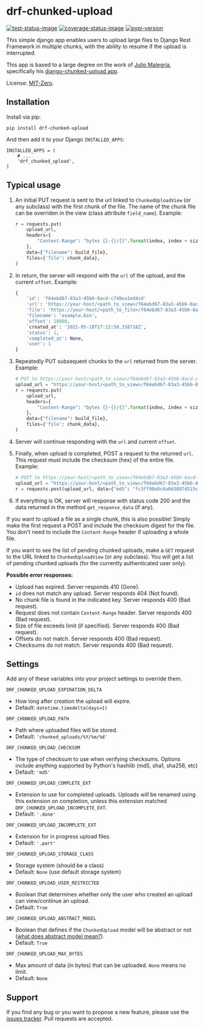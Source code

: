 # drf-chunked-upload

[![test-status-image]][test-status]
[![coverage-status-image]][codecov]
[![pypi-version]][pypi]

This simple django app enables users to upload large files to Django Rest
Framework in multiple chunks, with the ability to resume if the upload is
interrupted.

This app is based to a large degree on the work of [Julio Malegria][github-jm],
specifically his [django-chunked-upload app][dcu].

License: [MIT-Zero][lic].

## Installation

Install via pip:

```shell
pip install drf-chunked-upload
```

And then add it to your Django `INSTALLED_APPS`:

```shell
INSTALLED_APPS = (
    # ...
    'drf_chunked_upload',
)
```

## Typical usage

1. An initial PUT request is sent to the url linked to `ChunkedUploadView` (or
   any subclass) with the first chunk of the file. The name of the chunk file
   can be overriden in the view (class attribute `field_name`). Example:

   ```python
   r = requests.put(
       upload_url,
       headers={
           "Content-Range": "bytes {}-{}/{}".format(index, index + size - 1, total),
       },
       data={"filename": build_file},
       files={'file': chunk_data},
   )
   ```

2. In return, the server will respond with the `url` of the upload, and the
   current `offset`. Example:

   ```python
   {
       'id': 'f64ebd67-83a3-45b6-8acd-c749ea1ed4cd'
       'url': 'https://your-host/<path_to_view>/f64ebd67-83a3-45b6-8acd-c749ea1ed4cd',
       'file': 'https://your-host/<path_to_file>/f64ebd67-83a3-45b6-8acd-c749ea1ed4cd.part',
       'filename': 'example.bin',
       'offset': 10000,
       `created_at`: '2021-05-18T17:12:50.318718Z',
       'status': 1,
       'completed_at': None,
       'user': 1
   }
   ```

3. Repeatedly PUT subsequent chunks to the `url` returned from the server.
   Example:

   ```python
   # PUT to https://your-host/<path_to_view>/f64ebd67-83a3-45b6-8acd-c749ea1ed4cd
   upload_url = "https://your-host/<path_to_view>/f64ebd67-83a3-45b6-8acd-c749ea1ed4cd"
   r = requests.put(
       upload_url,
       headers={
           "Content-Range": "bytes {}-{}/{}".format(index, index + size - 1, total),
       },
       data={"filename": build_file},
       files={'file': chunk_data},
   )
   ```

4. Server will continue responding with the `url` and current `offset`.
5. Finally, when upload is completed, POST a request to the returned `url`.
   This request must include the checksum (hex) of the entire file. Example:

   ```python
   # POST to https://your-host/<path_to_view>/f64ebd67-83a3-45b6-8acd-c749ea1ed4cd
   upload_url = "https://your-host/<path_to_view>/f64ebd67-83a3-45b6-8acd-c749ea1ed4cd"
   r = requests.post(upload_url, data={"md5": "fc3ff98e8c6a0d3087d515c0473f8677"})
   ```

6. If everything is OK, server will response with status code 200 and the data
   returned in the method `get_response_data` (if any).

If you want to upload a file as a single chunk, this is also possible! Simply
make the first request a POST and include the checksum digest for the file. You
don't need to include the `Content-Range` header if uploading a whole file.

If you want to see the list of pending chunked uploads, make a `GET` request to
the URL linked to `ChunkedUploadView` (or any subclass). You will get a list of
pending chunked uploads (for the currently authenticated user only).

**Possible error responses:**

- Upload has expired. Server responds 410 (Gone).
- `id` does not match any upload. Server responds 404 (Not found).
- No chunk file is found in the indicated key. Server responds 400 (Bad
  request).
- Request does not contain `Content-Range` header. Server responds 400 (Bad
  request).
- Size of file exceeds limit (if specified). Server responds 400 (Bad request).
- Offsets do not match. Server responds 400 (Bad request).
- Checksums do not match. Server responds 400 (Bad request).

## Settings

Add any of these variables into your project settings to override them.

`DRF_CHUNKED_UPLOAD_EXPIRATION_DELTA`

- How long after creation the upload will expire.
- Default: `datetime.timedelta(days=1)`

`DRF_CHUNKED_UPLOAD_PATH`

- Path where uploaded files will be stored.
- Default: `'chunked_uploads/%Y/%m/%d'`

`DRF_CHUNKED_UPLOAD_CHECKSUM`

- The type of checksum to use when verifying checksums. Options include
  anything supported by Python\'s hashlib (md5, sha1, sha256, etc)
- Default: `'md5'`

`DRF_CHUNKED_UPLOAD_COMPLETE_EXT`

- Extension to use for completed uploads. Uploads will be renamed using this
  extension on completion, unless this extension matched
  `DRF_CHUNKED_UPLOAD_INCOMPLETE_EXT`.
- Default: `'.done'`

`DRF_CHUNKED_UPLOAD_INCOMPLETE_EXT`

- Extension for in progress upload files.
- Default: `'.part'`

`DRF_CHUNKED_UPLOAD_STORAGE_CLASS`

- Storage system (should be a class)
- Default: `None` (use default storage system)

`DRF_CHUNKED_UPLOAD_USER_RESTRICTED`

- Boolean that determines whether only the user who created an upload can
  view/continue an upload.
- Default: `True`

`DRF_CHUNKED_UPLOAD_ABSTRACT_MODEL`

- Boolean that defines if the `ChunkedUpload` model will be abstract or not
  ([what does abstract model mean?][abstract-model]).
- Default: `True`

`DRF_CHUNKED_UPLOAD_MAX_BYTES`

- Max amount of data (in bytes) that can be uploaded. `None` means no limit.
- Default: `None`

## Support

If you find any bug or you want to propose a new feature, please use the
[issues tracker][issues]. Pull requests are accepted.

[test-status-image]: https://github.com/jkeifer/drf-chunked-upload/actions/workflows/python-test.yml/badge.svg
[test-status]: https://github.com/jkeifer/drf-chunked-upload/actions/workflows/python-test.yml
[coverage-status-image]: https://img.shields.io/codecov/c/github/jkeifer/drf-chunked-upload/main.svg
[codecov]: https://codecov.io/github/jkeifer/drf-chunked-upload?branch=main
[pypi-version]: https://img.shields.io/pypi/v/drf-chunked-upload.svg
[pypi]: https://pypi.org/project/drf-chunked-upload/
[github-jm]: https://github.com/juliomalegria
[dcu]: https://github.com/juliomalegria/django-chunked-upload
[issues]: https://github.com/jkeifer/drf-chunked-upload/issues
[lic]: https://romanrm.net/mit-zero
[abstract-model]: https://docs.djangoproject.com/en/3.2/topics/db/models/#abstract-base-classes
